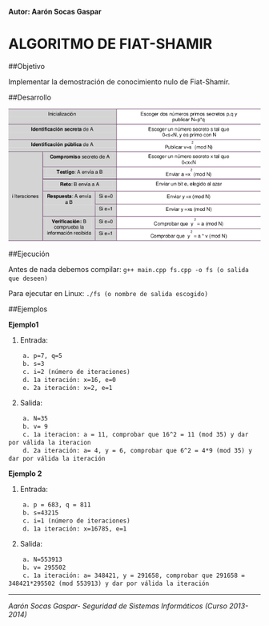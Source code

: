 **Autor: Aarón Socas Gaspar**

# ALGORITMO DE FIAT-SHAMIR

##Objetivo

Implementar la demostración de conocimiento nulo de Fiat-Shamir.

##Desarrollo

![Tabla](images/tabla.png)

##Ejecución

Antes de nada debemos compilar:
`
    g++ main.cpp fs.cpp -o fs (o salida que deseen)
`

Para ejecutar en Linux:
`
    ./fs (o nombre de salida escogido)
`

##Ejemplos

**Ejemplo1**

1. Entrada:
``` 
    a. p=7, q=5
    b. s=3
    c. i=2 (número de iteraciones)
    d. 1a iteración: x=16, e=0
    e. 2a iteración: x=2, e=1
``` 
2. Salida:
```
    a. N=35
    b. v= 9
    c. 1a iteracion: a = 11, comprobar que 16^2 = 11 (mod 35) y dar por válida la iteracion
    d. 2a iteración: a= 4, y = 6, comprobar que 6^2 = 4*9 (mod 35) y dar por válida la iteración
```

**Ejemplo 2**

1. Entrada:
```
    a. p = 683, q = 811
    b. s=43215
    c. i=1 (número de iteraciones)
    d. 1a iteración: x=16785, e=1
```

2. Salida:
```
    a. N=553913
    b. v= 295502
    c. 1a iteración: a= 348421, y = 291658, comprobar que 291658 = 348421*295502 (mod 553913) y dar por válida la iteración
```
 
--------------------------------------------------------------------------
*Aarón Socas Gaspar- Seguridad de Sistemas Informáticos (Curso 2013-2014)*
